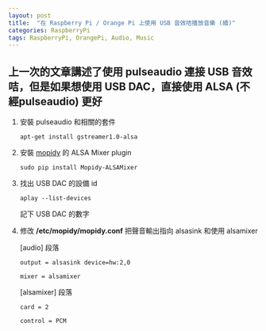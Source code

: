 ```yaml
---
layout: post
title:  "在 Raspberry Pi / Orange Pi 上使用 USB 音效咭播放音樂 (續)"
categories: RaspberryPi
tags: RaspberryPi, OrangePi, Audio, Music
---
```

## 上一次的文章講述了使用 pulseaudio 連接 USB 音效咭，但是如果想使用 USB DAC，直接使用 ALSA (不經pulseaudio) 更好

1. 安裝 pulseaudio 和相關的套件

    ```
    apt-get install gstreamer1.0-alsa
    ```

2. 安裝 [mopidy][mopidy-site] 的 ALSA Mixer plugin

    ```
    sudo pip install Mopidy-ALSAMixer
    ```

3. 找出 USB DAC 的設備 id

    ```
    aplay --list-devices
    ```

   記下 USB DAC 的數字

4. 修改 **/etc/mopidy/mopidy.conf** 把聲音輸出指向 alsasink 和使用 alsamixer

    \[audio\] 段落

    ```output = alsasink device=hw:2,0```

    ```mixer = alsamixer```

    \[alsamixer\] 段落

    ```card = 2```

    ```control = PCM```

[mopidy-site]: http://mopidy.com/
